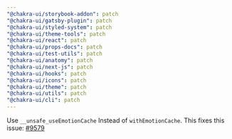 ```yaml
---
"@chakra-ui/storybook-addon": patch
"@chakra-ui/gatsby-plugin": patch
"@chakra-ui/styled-system": patch
"@chakra-ui/theme-tools": patch
"@chakra-ui/react": patch
"@chakra-ui/props-docs": patch
"@chakra-ui/test-utils": patch
"@chakra-ui/anatomy": patch
"@chakra-ui/next-js": patch
"@chakra-ui/hooks": patch
"@chakra-ui/icons": patch
"@chakra-ui/theme": patch
"@chakra-ui/utils": patch
"@chakra-ui/cli": patch
---
```


Use `__unsafe_useEmotionCache` Instead of `withEmotionCache`. This fixes this
issue: [#9579](https://github.com/chakra-ui/chakra-ui/issues/9579)
